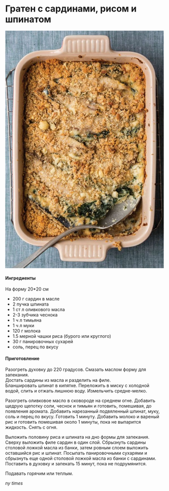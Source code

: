 ﻿---
image: ../pics/graten-rice.jpg
---
# Гратен с сардинами, рисом и шпинатом

![Гратен с сардинами, рисом и шпинатом](../pics/graten-rice.jpg)

#### Ингредиенты

На форму 20*20 см

* 200 г сардин в масле
* 2 пучка шпината
* 1 ст л оливкового масла
* 2-3 зубчика чеснока
* 1 ч л тимьяна
* 1 ч л муки
* 120 г молока
* 1.5 мерной чашки риса (бурого или круглого)
* 30 г панировочных сухарей
* соль, перец по вкусу
  
#### Приготовление

Разогреть духовку до 220 градусов. Смазать маслом форму для запекания.  
Достать сардины из масла и разделить на филе.  
Бланшировать шпинат в кипятке. Переложить в миску с холодной водой, слить и отжать лишнюю воду. Измельчить средне-мелко. 

Разогреть оливковое масло в сковороде на среднем огне. Добавить щедрую щепотку соли, чеснок и тимьян и готовить, помешивая, до появления аромата. Добавить нарезанный подвяленный шпинат, муку, соль и перец по вкусу. Готовить 1 минуту. Добавить молоко и вареный рис и готовить помешивая около 1 минуты, пока не выпарится жидкость. Снять с огня.

Выложить половину риса и шпината на дно формы для запекания. Сверху выложить филе сардин в один слой. Сбрызнуть сардины столовой ложкой масла из банки, затем ровным слоем выложить оставшийся рис и шпинат. Посыпать панировочными сухарями и сбрызнуть еще одной столовой ложкой масла из банки с сардинами. Поставить в духовку и запекать 15 минут, пока не подрумянится.

Подавать горячим или теплым.

*ny times*
